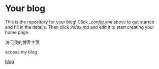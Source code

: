 # Your blog

This is the repository for your blog! Click *_config.yml* above to get started and fill in the details. Then click *index.md* and edit it to start creating your home page.

访问我的博客主页

access my blog

[blog](https://dejavuyan.github.io/)

